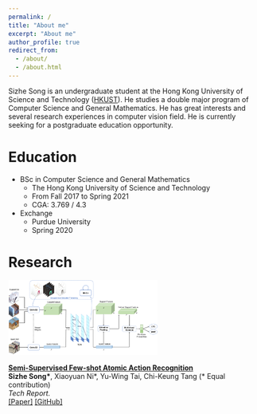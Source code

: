 ```yaml
---
permalink: /
title: "About me"
excerpt: "About me"
author_profile: true
redirect_from: 
  - /about/
  - /about.html
---
```


Sizhe Song is an undergraduate student at the Hong Kong University of Science and Technology ([HKUST](http://www.ust.hk/)). He studies a double major program of Computer Science and General Mathematics. He has great interests and several research experiences in computer vision field. He is currently seeking for a postgraduate education opportunity.

Education
======
* BSc in Computer Science and General Mathematics
  * The Hong Kong University of Science and Technology
  * From Fall 2017 to Spring 2021
  * CGA: 3.769 / 4.3
* Exchange
  * Purdue University
  * Spring 2020

Research
======
<div class="publication media">
  <img src="\images\FSAA_model.png"
     alt="Semi-Supervised Few-shot Atomic Action Recognition Model"
     class="publogo img-fluid float-left rounded g" width="300" a=""
     />

  <div class="media-body">
    <p><strong><a href="\files\FSAA.pdf" target="_blank">
    Semi-Supervised Few-shot Atomic Action Recognition</a></strong>
    <!-- <span class="badge badge-danger">New!</span> -->
    <br>
    <b>Sizhe Song*</b>, Xiaoyuan Ni*, Yu-Wing Tai, Chi-Keung Tang (* Equal contribution) <br>
    <em>Tech Report.</em> <br>
    <span class="links">
    <a href="\files\FSAA.pdf" target="_blank">[Paper]</a>
    <!-- <a href="https://ryanxli.github.io/oneshot" target="_blank">[Project Page]</a> -->
    <a href="https://github.com/Sausage-SONG/Few-shot-action-recognition" target="_blank">[GitHub]</a>
    </span> </p>
  </div>
</div>
